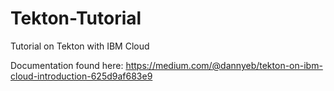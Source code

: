 # Tekton-Tutorial
Tutorial on Tekton with IBM Cloud

Documentation found here: https://medium.com/@dannyeb/tekton-on-ibm-cloud-introduction-625d9af683e9
